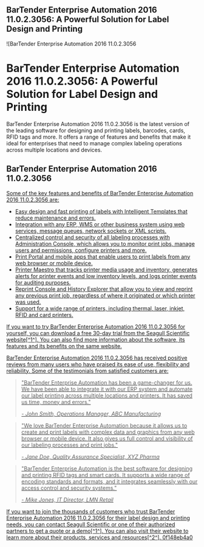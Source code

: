 ## BarTender Enterprise Automation 2016 11.0.2.3056: A Powerful Solution for Label Design and Printing

 
![BarTender Enterprise Automation 2016 11.0.2.3056 
<h1>BarTender Enterprise Automation 2016 11.0.2.3056: A Powerful Solution for Label Design and Printing</h1>
<p>BarTender Enterprise Automation 2016 11.0.2.3056 is the latest version of the leading software for designing and printing labels, barcodes, cards, RFID tags and more. It offers a range of features and benefits that make it ideal for enterprises that need to manage complex labeling operations across multiple locations and devices.</p>
<h2>BarTender Enterprise Automation 2016 11.0.2.3056</h2>
<p><a href=](https://www.stephanundjanina.de/s/img/emotionheader.png)**Download Zip**
 
Some of the key features and benefits of BarTender Enterprise Automation 2016 11.0.2.3056 are:
 
- Easy design and fast printing of labels with Intelligent Templates that reduce maintenance and errors.
- Integration with any ERP, WMS or other business system using web services, message queues, network sockets or XML scripts.
- Centralized control and security of all labeling processes with Administration Console, which allows you to monitor print jobs, manage users and permissions, configure printers and more.
- Print Portal and mobile apps that enable users to print labels from any web browser or mobile device.
- Printer Maestro that tracks printer media usage and inventory, generates alerts for printer events and low inventory levels, and logs printer events for auditing purposes.
- Reprint Console and History Explorer that allow you to view and reprint any previous print job, regardless of where it originated or which printer was used.
- Support for a wide range of printers, including thermal, laser, inkjet, RFID and card printers.

If you want to try BarTender Enterprise Automation 2016 11.0.2.3056 for yourself, you can download a free 30-day trial from the Seagull Scientific website[^1^]. You can also find more information about the software, its features and its benefits on the same website.
  
BarTender Enterprise Automation 2016 11.0.2.3056 has received positive reviews from many users who have praised its ease of use, flexibility and reliability. Some of the testimonials from satisfied customers are:

> "BarTender Enterprise Automation has been a game-changer for us. We have been able to integrate it with our ERP system and automate our label printing across multiple locations and printers. It has saved us time, money and errors."
> 
> <cite>- John Smith, Operations Manager, ABC Manufacturing</cite>

> "We love BarTender Enterprise Automation because it allows us to create and print labels with complex data and graphics from any web browser or mobile device. It also gives us full control and visibility of our labeling processes and print jobs."
> 
> <cite>- Jane Doe, Quality Assurance Specialist, XYZ Pharma</cite>

> "BarTender Enterprise Automation is the best software for designing and printing RFID tags and smart cards. It supports a wide range of encoding standards and formats, and it integrates seamlessly with our access control and security systems."
> 
> <cite>- Mike Jones, IT Director, LMN Retail</cite>

If you want to join the thousands of customers who trust BarTender Enterprise Automation 2016 11.0.2.3056 for their label design and printing needs, you can contact Seagull Scientific or one of their authorized partners to get a quote or a demo[^1^]. You can also visit their website to learn more about their products, services and resources[^2^].
 0f148eb4a0
